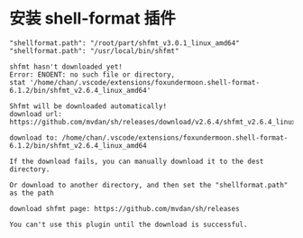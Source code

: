 
# 安装 shell-format 插件

`"shellformat.path": "/root/part/shfmt_v3.0.1_linux_amd64"`  
`"shellformat.path": "/usr/local/bin/shfmt"`    



```
shfmt hasn't downloaded yet!  
Error: ENOENT: no such file or directory, 
stat '/home/chan/.vscode/extensions/foxundermoon.shell-format-6.1.2/bin/shfmt_v2.6.4_linux_amd64'  

Shfmt will be downloaded automatically!
download url: https://github.com/mvdan/sh/releases/download/v2.6.4/shfmt_v2.6.4_linux_amd64

download to: /home/chan/.vscode/extensions/foxundermoon.shell-format-6.1.2/bin/shfmt_v2.6.4_linux_amd64

If the download fails, you can manually download it to the dest directory.

Or download to another directory, and then set the "shellformat.path" as the path

download shfmt page: https://github.com/mvdan/sh/releases

You can't use this plugin until the download is successful.
```